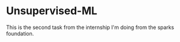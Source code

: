 # Unsupervised-ML
This is the second task from the internship I'm doing from the sparks foundation.
